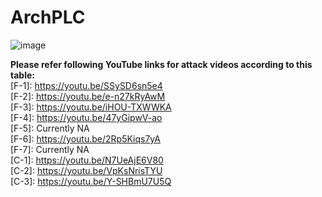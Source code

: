 # ArchPLC
![image](https://user-images.githubusercontent.com/102813392/161282691-55d8157d-d184-4af9-9429-02aa3a1743a4.png)

**Please refer following YouTube links for attack videos according to this table:** </br>
[F-1]: https://youtu.be/SSySD6sn5e4 </br>
[F-2]: https://youtu.be/e-n27kRyAwM </br>
[F-3]: https://youtu.be/iHOU-TXWWKA </br>
[F-4]: https://youtu.be/47yGipwV-ao </br>
[F-5]: Currently NA </br>
[F-6]: https://youtu.be/2Rp5Kiqs7yA </br>
[F-7]: Currently NA </br>
[C-1]: https://youtu.be/N7UeAjE6V80 </br>
[C-2]: https://youtu.be/VpKsNrisTYU </br>
[C-3]: https://youtu.be/Y-SHBmU7U5Q </br>
